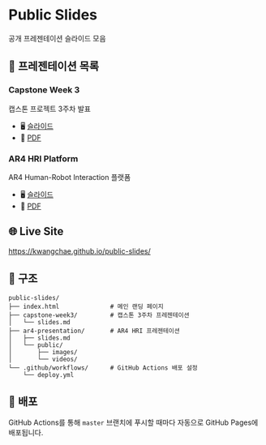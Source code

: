 # Public Slides

공개 프레젠테이션 슬라이드 모음

## 📖 프레젠테이션 목록

### Capstone Week 3
캡스톤 프로젝트 3주차 발표
- 🖥️ [슬라이드](https://kwangchae.github.io/public-slides/capstone-week3/)
- 📄 [PDF](https://kwangchae.github.io/public-slides/capstone-week3/slides-export.pdf)

### AR4 HRI Platform
AR4 Human-Robot Interaction 플랫폼
- 🖥️ [슬라이드](https://kwangchae.github.io/public-slides/ar4-presentation/)
- 📄 [PDF](https://kwangchae.github.io/public-slides/ar4-presentation/slides-export.pdf)

## 🌐 Live Site

https://kwangchae.github.io/public-slides/

## 📁 구조

```
public-slides/
├── index.html              # 메인 랜딩 페이지
├── capstone-week3/         # 캡스톤 3주차 프레젠테이션
│   └── slides.md
├── ar4-presentation/       # AR4 HRI 프레젠테이션
│   ├── slides.md
│   └── public/
│       ├── images/
│       └── videos/
└── .github/workflows/      # GitHub Actions 배포 설정
    └── deploy.yml
```

## 🚀 배포

GitHub Actions를 통해 `master` 브랜치에 푸시할 때마다 자동으로 GitHub Pages에 배포됩니다.